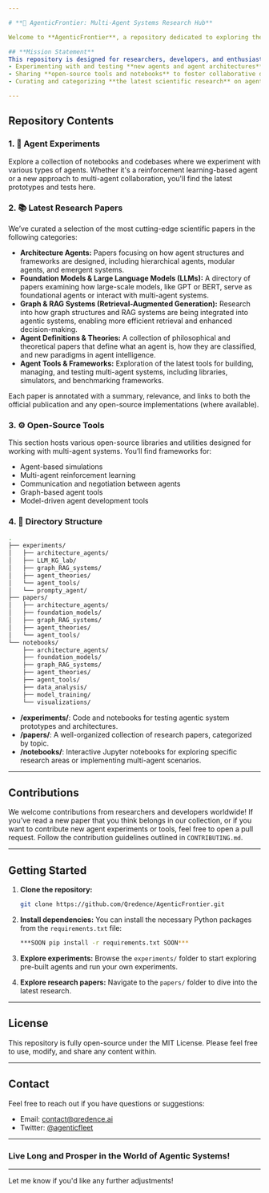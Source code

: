 ```yaml
---

# **🚀 AgenticFrontier: Multi-Agent Systems Research Hub**

Welcome to **AgenticFrontier**, a repository dedicated to exploring the frontier of **multi-agent systems**, **artificial intelligence**, and **distributed expertise**. Just like Star Trek’s mission to explore the unknown, this repository serves as a collaborative space for pushing the boundaries of AI and agent-based research.

## **Mission Statement**
This repository is designed for researchers, developers, and enthusiasts in the field of multi-agent systems and artificial intelligence. Our goal is to provide a resource hub for:
- Experimenting with and testing **new agents and agent architectures**.
- Sharing **open-source tools and notebooks** to foster collaborative development.
- Curating and categorizing **the latest scientific research** on agent systems.

---
```


## **Repository Contents**

### 1. **🧠 Agent Experiments**
Explore a collection of notebooks and codebases where we experiment with various types of agents. Whether it's a reinforcement learning-based agent or a new approach to multi-agent collaboration, you'll find the latest prototypes and tests here.

### 2. **📚 Latest Research Papers**
We’ve curated a selection of the most cutting-edge scientific papers in the following categories:

- **Architecture Agents:** Papers focusing on how agent structures and frameworks are designed, including hierarchical agents, modular agents, and emergent systems.
- **Foundation Models & Large Language Models (LLMs):** A directory of papers examining how large-scale models, like GPT or BERT, serve as foundational agents or interact with multi-agent systems.
- **Graph & RAG Systems (Retrieval-Augmented Generation):** Research into how graph structures and RAG systems are being integrated into agentic systems, enabling more efficient retrieval and enhanced decision-making.
- **Agent Definitions & Theories:** A collection of philosophical and theoretical papers that define what an agent is, how they are classified, and new paradigms in agent intelligence.
- **Agent Tools & Frameworks:** Exploration of the latest tools for building, managing, and testing multi-agent systems, including libraries, simulators, and benchmarking frameworks.

Each paper is annotated with a summary, relevance, and links to both the official publication and any open-source implementations (where available).

### 3. **⚙️ Open-Source Tools**
This section hosts various open-source libraries and utilities designed for working with multi-agent systems. You’ll find frameworks for:
- Agent-based simulations
- Multi-agent reinforcement learning
- Communication and negotiation between agents
- Graph-based agent tools
- Model-driven agent development tools

### 4. **📁 Directory Structure**
```bash
.
├── experiments/
│   ├── architecture_agents/
│   ├── LLM_KG_lab/
│   ├── graph_RAG_systems/
│   ├── agent_theories/
│   └── agent_tools/
│   └── prompty_agent/
├── papers/
│   ├── architecture_agents/
│   ├── foundation_models/
│   ├── graph_RAG_systems/
│   ├── agent_theories/
│   └── agent_tools/
└── notebooks/
    ├── architecture_agents/
    ├── foundation_models/
    ├── graph_RAG_systems/
    ├── agent_theories/
    ├── agent_tools/
    ├── data_analysis/
    ├── model_training/
    └── visualizations/
```

- **/experiments/**: Code and notebooks for testing agentic system prototypes and architectures.
- **/papers/**: A well-organized collection of research papers, categorized by topic.
- **/notebooks/**: Interactive Jupyter notebooks for exploring specific research areas or implementing multi-agent scenarios.

---

## **Contributions**
We welcome contributions from researchers and developers worldwide! If you’ve read a new paper that you think belongs in our collection, or if you want to contribute new agent experiments or tools, feel free to open a pull request. Follow the contribution guidelines outlined in `CONTRIBUTING.md`.

---

## **Getting Started**

1. **Clone the repository:**
    ```bash
    git clone https://github.com/Qredence/AgenticFrontier.git
    ```

2. **Install dependencies:**
    You can install the necessary Python packages from the `requirements.txt` file:
   ```bash
   ***SOON pip install -r requirements.txt SOON***
   ```

3. **Explore experiments:**
    Browse the `experiments/` folder to start exploring pre-built agents and run your own experiments.

4. **Explore research papers:**
    Navigate to the `papers/` folder to dive into the latest research.

---

## **License**
This repository is fully open-source under the MIT License. Please feel free to use, modify, and share any content within.

---

## **Contact**
Feel free to reach out if you have questions or suggestions:
- Email: contact@qredence.ai
- Twitter: [@agenticfleet](https://twitter.com/agenticfleet)

---

### **Live Long and Prosper in the World of Agentic Systems!**

---

Let me know if you'd like any further adjustments!
